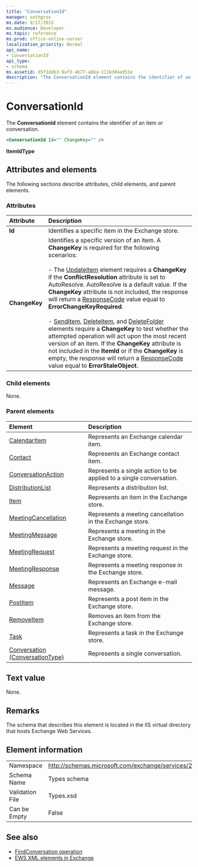 ```yaml
---
title: "ConversationId"
manager: sethgros
ms.date: 9/17/2015
ms.audience: Developer
ms.topic: reference
ms.prod: office-online-server
localization_priority: Normal
api_name:
- ConversationId
api_type:
- schema
ms.assetid: d5f1ddb3-9af3-4677-a6ba-111b304a951e
description: "The ConversationId element contains the identifier of an item or conversation."
---
```


# ConversationId

The **ConversationId** element contains the identifier of an item or conversation. 
  
```XML
<ConversationId Id="" ChangeKey="" />
```

 **ItemIdType**
## Attributes and elements

The following sections describe attributes, child elements, and parent elements.
  
### Attributes

|**Attribute**|**Description**|
|:-----|:-----|
|**Id** <br/> |Identifies a specific item in the Exchange store.  <br/> |
|**ChangeKey** <br/> | Identifies a specific version of an item. A **ChangeKey** is required for the following scenarios:  <br/><br/>- The [UpdateItem](updateitem.md) element requires a **ChangeKey** if the **ConflictResolution** attribute is set to AutoResolve. AutoResolve is a default value. If the **ChangeKey** attribute is not included, the response will return a [ResponseCode](responsecode.md) value equal to **ErrorChangeKeyRequired**.<br/><br/>- [SendItem](senditem.md), [DeleteItem](deleteitem.md), and [DeleteFolder](deletefolder.md) elements require a **ChangeKey** to test whether the attempted operation will act upon the most recent version of an item. If the **ChangeKey** attribute is not included in the **ItemId** or if the **ChangeKey** is empty, the response will return a [ResponseCode](responsecode.md) value equal to **ErrorStaleObject**.  <br/> |
   
### Child elements

None.
  
### Parent elements

|**Element**|**Description**|
|:-----|:-----|
|[CalendarItem](calendaritem.md) <br/> |Represents an Exchange calendar item.  <br/> |
|[Contact](contact.md) <br/> |Represents an Exchange contact item.  <br/> |
|[ConversationAction](conversationaction.md) <br/> |Represents a single action to be applied to a single conversation.  <br/> |
|[DistributionList](distributionlist.md) <br/> |Represents a distribution list.  <br/> |
|[Item](item.md) <br/> |Represents an item in the Exchange store.  <br/> |
|[MeetingCancellation](meetingcancellation.md) <br/> |Represents a meeting cancellation in the Exchange store.  <br/> |
|[MeetingMessage](meetingmessage.md) <br/> |Represents a meeting in the Exchange store.  <br/> |
|[MeetingRequest](meetingrequest.md) <br/> |Represents a meeting request in the Exchange store.  <br/> |
|[MeetingResponse](meetingresponse.md) <br/> |Represents a meeting response in the Exchange store.  <br/> |
|[Message](message-ex15websvcsotherref.md) <br/> |Represents an Exchange e-mail message.  <br/> |
|[PostItem](postitem.md) <br/> |Represents a post item in the Exchange store.  <br/> |
|[RemoveItem](removeitem.md) <br/> |Removes an item from the Exchange store.  <br/> |
|[Task](task.md) <br/> |Represents a task in the Exchange store.  <br/> |
|[Conversation (ConversationType)](conversation-conversationtype.md) <br/> |Represents a single conversation.  <br/> |
   
## Text value

None.
  
## Remarks

The schema that describes this element is located in the IIS virtual directory that hosts Exchange Web Services.
  
## Element information

|||
|:-----|:-----|
|Namespace  <br/> |http://schemas.microsoft.com/exchange/services/2006/types  <br/> |
|Schema Name  <br/> |Types schema  <br/> |
|Validation File  <br/> |Types.xsd  <br/> |
|Can be Empty  <br/> |False  <br/> |
   
## See also

- [FindConversation operation](findconversation-operation.md)
- [EWS XML elements in Exchange](ews-xml-elements-in-exchange.md)

